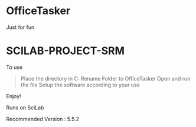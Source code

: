 # OfficeTasker
Just for fun

# SCILAB-PROJECT-SRM

To use
> Place the directory in C:
> Rename Folder to OfficeTasker
> Open and run the file 
> Setup the software according to your use

Enjoy!

Runs on SciLab

Recommended Version : 5.5.2
